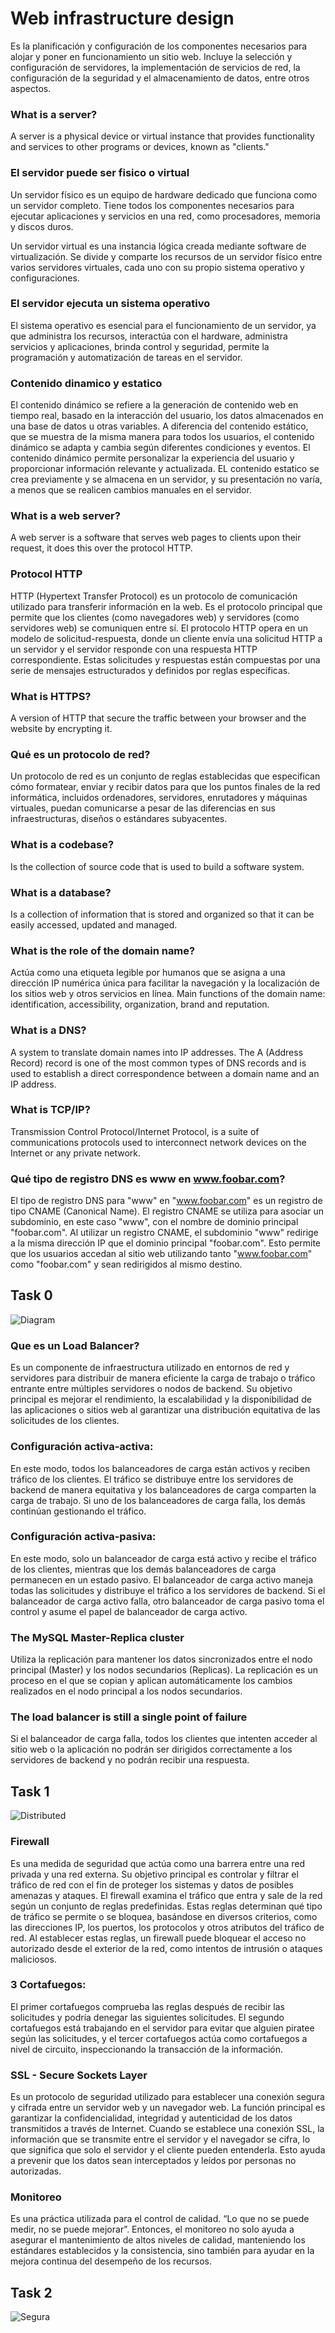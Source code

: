 # Web infrastructure design
Es la planificación y configuración de los componentes necesarios para alojar y poner en funcionamiento un sitio web. Incluye la selección y configuración de servidores, la implementación de servicios de red, la configuración de la seguridad y el almacenamiento de datos, entre otros aspectos.

### What is a server?
A server is a physical device or virtual instance that provides functionality and services to other programs or devices, known as "clients."

### El servidor puede ser fisico o virtual
Un servidor físico es un equipo de hardware dedicado que funciona como un servidor completo. Tiene todos los componentes necesarios para ejecutar aplicaciones y servicios en una red, como procesadores, memoria y discos duros.

Un servidor virtual es una instancia lógica creada mediante software de virtualización. Se divide y comparte los recursos de un servidor físico entre varios servidores virtuales, cada uno con su propio sistema operativo y configuraciones.

### El servidor ejecuta un sistema operativo
El sistema operativo es esencial para el funcionamiento de un servidor, ya que administra los recursos, interactúa con el hardware, administra servicios y aplicaciones, brinda control y seguridad, permite la programación y automatización de tareas en el servidor.

### Contenido dinamico y estatico
El contenido dinámico se refiere a la generación de contenido web en tiempo real, basado en la interacción del usuario, los datos almacenados en una base de datos u otras variables. A diferencia del contenido estático, que se muestra de la misma manera para todos los usuarios, el contenido dinámico se adapta y cambia según diferentes condiciones y eventos.
El contenido dinámico permite personalizar la experiencia del usuario y proporcionar información relevante y actualizada.
EL contenido estatico se crea previamente y se almacena en un servidor, y su presentación no varía, a menos que se realicen cambios manuales en el servidor.

### What is a web server?
A web server is a software that serves web pages to clients upon their request, it does this over the protocol HTTP.

### Protocol HTTP
HTTP (Hypertext Transfer Protocol) es un protocolo de comunicación utilizado para transferir información en la web. Es el protocolo principal que permite que los clientes (como navegadores web) y servidores (como servidores web) se comuniquen entre sí.
El protocolo HTTP opera en un modelo de solicitud-respuesta, donde un cliente envía una solicitud HTTP a un servidor y el servidor responde con una respuesta HTTP correspondiente. Estas solicitudes y respuestas están compuestas por una serie de mensajes estructurados y definidos por reglas específicas.

### What is HTTPS?
A version of HTTP that secure the traffic between your browser and the website by encrypting it.

### Qué es un protocolo de red?
Un protocolo de red es un conjunto de reglas establecidas que especifican cómo formatear, enviar y recibir datos para que los puntos finales de la red informática, incluidos ordenadores, servidores, enrutadores y máquinas virtuales, puedan comunicarse a pesar de las diferencias en sus infraestructuras, diseños o estándares subyacentes.

### What is a codebase?
Is the collection of source code that is used to build a software system.

### What is a database?
Is a collection of information that is stored and organized so that it can be easily accessed, updated and managed.

### What is the role of the domain name?
Actúa como una etiqueta legible por humanos que se asigna a una dirección IP numérica única para facilitar la navegación y la localización de los sitios web y otros servicios en línea.
Main functions of the domain name: identification, accessibility, organization, brand and reputation.

### What is a DNS?
A system to translate domain names into IP addresses. The A (Address Record) record is one of the most common types of DNS records and is used to establish a direct correspondence between a domain name and an IP address.

### What is TCP/IP?
Transmission Control Protocol/Internet Protocol, is a suite of communications protocols used to interconnect network devices on the Internet or any private network.

### Qué tipo de registro DNS es www en www.foobar.com?
El tipo de registro DNS para "www" en "www.foobar.com" es un registro de tipo CNAME (Canonical Name). El registro CNAME se utiliza para asociar un subdominio, en este caso "www", con el nombre de dominio principal "foobar.com". Al utilizar un registro CNAME, el subdominio "www" redirige a la misma dirección IP que el dominio principal "foobar.com". Esto permite que los usuarios accedan al sitio web utilizando tanto "www.foobar.com" como "foobar.com" y sean redirigidos al mismo destino.


## Task 0
![Diagram](https://i.imgur.com/mvbqBIY.png)


### Que es un Load Balancer?
Es un componente de infraestructura utilizado en entornos de red y servidores para distribuir de manera eficiente la carga de trabajo o tráfico entrante entre múltiples servidores o nodos de backend. Su objetivo principal es mejorar el rendimiento, la escalabilidad y la disponibilidad de las aplicaciones o sitios web al garantizar una distribución equitativa de las solicitudes de los clientes.

### Configuración activa-activa: 
En este modo, todos los balanceadores de carga están activos y reciben tráfico de los clientes. El tráfico se distribuye entre los servidores de backend de manera equitativa y los balanceadores de carga comparten la carga de trabajo. Si uno de los balanceadores de carga falla, los demás continúan gestionando el tráfico.

### Configuración activa-pasiva:
En este modo, solo un balanceador de carga está activo y recibe el tráfico de los clientes, mientras que los demás balanceadores de carga permanecen en un estado pasivo. El balanceador de carga activo maneja todas las solicitudes y distribuye el tráfico a los servidores de backend. Si el balanceador de carga activo falla, otro balanceador de carga pasivo toma el control y asume el papel de balanceador de carga activo.

### The MySQL Master-Replica cluster
Utiliza la replicación para mantener los datos sincronizados entre el nodo principal (Master) y los nodos secundarios (Replicas). La replicación es un proceso en el que se copian y aplican automáticamente los cambios realizados en el nodo principal a los nodos secundarios.

### The load balancer is still a single point of failure
Si el balanceador de carga falla, todos los clientes que intenten acceder al sitio web o la aplicación no podrán ser dirigidos correctamente a los servidores de backend y no podrán recibir una respuesta.

## Task 1
![Distributed](https://i.imgur.com/A5JYfb3.png)

### Firewall
Es una medida de seguridad que actúa como una barrera entre una red privada y una red externa. Su objetivo principal es controlar y filtrar el tráfico de red con el fin de proteger los sistemas y datos de posibles amenazas y ataques.
El firewall examina el tráfico que entra y sale de la red según un conjunto de reglas predefinidas. Estas reglas determinan qué tipo de tráfico se permite o se bloquea, basándose en diversos criterios, como las direcciones IP, los puertos, los protocolos y otros atributos del tráfico de red.
Al establecer estas reglas, un firewall puede bloquear el acceso no autorizado desde el exterior de la red, como intentos de intrusión o ataques maliciosos.

### 3 Cortafuegos:
El primer cortafuegos comprueba las reglas después de recibir las solicitudes y podría denegar las siguientes solicitudes. El segundo cortafuegos está trabajando en el servidor para evitar que alguien piratee según las solicitudes, y el tercer cortafuegos actúa como cortafuegos a nivel de circuito, inspeccionando la transacción de la información.

### SSL - Secure Sockets Layer
Es un protocolo de seguridad utilizado para establecer una conexión segura y cifrada entre un servidor web y un navegador web. La función principal es garantizar la confidencialidad, integridad y autenticidad de los datos transmitidos a través de Internet. Cuando se establece una conexión SSL, la información que se transmite entre el servidor y el navegador se cifra, lo que significa que solo el servidor y el cliente pueden entenderla. Esto ayuda a prevenir que los datos sean interceptados y leídos por personas no autorizadas.

### Monitoreo
Es una práctica utilizada para el control de calidad. “Lo que no se puede medir, no se puede mejorar”. Entonces, el monitoreo no solo ayuda a asegurar el mantenimiento de altos niveles de calidad, manteniendo los estándares establecidos y la consistencia, sino también para ayudar en la mejora continua del desempeño de los recursos.

## Task 2
![Segura](https://i.imgur.com/yguietk.png)
